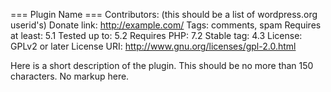 === Plugin Name ===
Contributors: (this should be a list of wordpress.org userid's)
Donate link: http://example.com/
Tags: comments, spam
Requires at least: 5.1
Tested up to: 5.2
Requires PHP: 7.2
Stable tag: 4.3
License: GPLv2 or later
License URI: http://www.gnu.org/licenses/gpl-2.0.html

Here is a short description of the plugin. This should be no more than 150 characters. No markup here.
